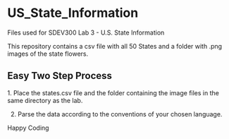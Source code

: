# US_State_Information
Files used for SDEV300 Lab 3 - U.S. State Information

This repository contains a csv file with all 50 States and a folder with .png images of the state flowers.

<h2>Easy Two Step Process</h2>
1. Place the states.csv file and the folder containing the image files in the same directory as the lab. 

2. Parse the data according to the conventions of your chosen language.

Happy Coding

